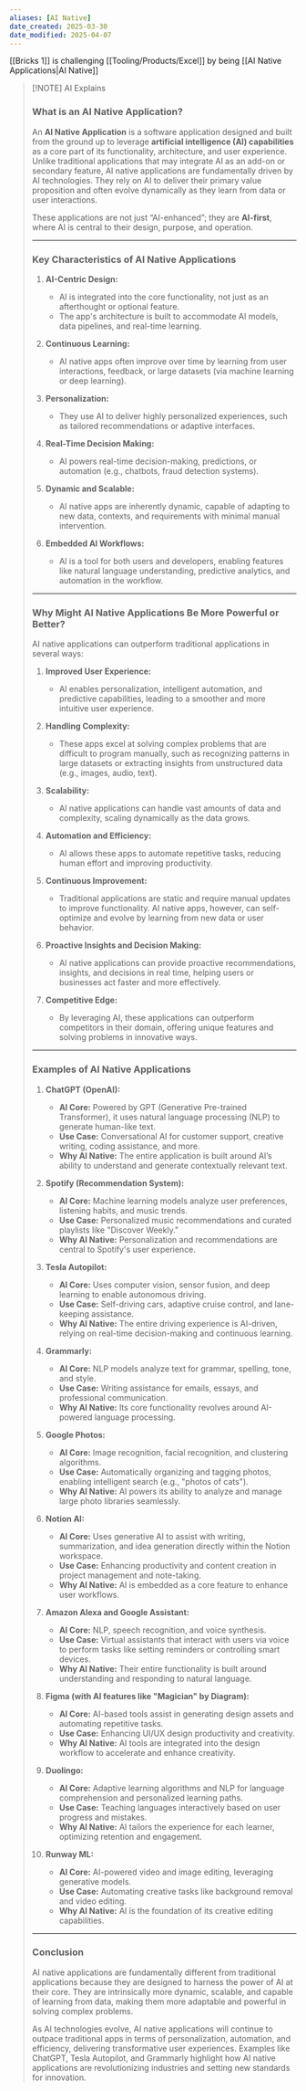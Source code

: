 ```yaml
---
aliases: [AI Native]
date_created: 2025-03-30
date_modified: 2025-04-07
---
```

[[Bricks 1]] is challenging [[Tooling/Products/Excel]] by being [[AI Native Applications|AI Native]]
> [!NOTE] AI Explains
> ### **What is an AI Native Application?**
> 
> An **AI Native Application** is a software application designed and built from the ground up to leverage **artificial intelligence (AI) capabilities** as a core part of its functionality, architecture, and user experience. Unlike traditional applications that may integrate AI as an add-on or secondary feature, AI native applications are fundamentally driven by AI technologies. They rely on AI to deliver their primary value proposition and often evolve dynamically as they learn from data or user interactions.
> 
> These applications are not just “AI-enhanced”; they are **AI-first**, where AI is central to their design, purpose, and operation.
> 
> ---
> 
> ### **Key Characteristics of AI Native Applications**
> 
> 1. **AI-Centric Design:**
>     
>     - AI is integrated into the core functionality, not just as an afterthought or optional feature.
>     - The app's architecture is built to accommodate AI models, data pipelines, and real-time learning.
> 2. **Continuous Learning:**
>     
>     - AI native apps often improve over time by learning from user interactions, feedback, or large datasets (via machine learning or deep learning).
> 3. **Personalization:**
>     
>     - They use AI to deliver highly personalized experiences, such as tailored recommendations or adaptive interfaces.
> 4. **Real-Time Decision Making:**
>     
>     - AI powers real-time decision-making, predictions, or automation (e.g., chatbots, fraud detection systems).
> 5. **Dynamic and Scalable:**
>     
>     - AI native apps are inherently dynamic, capable of adapting to new data, contexts, and requirements with minimal manual intervention.
> 6. **Embedded AI Workflows:**
>     
>     - AI is a tool for both users and developers, enabling features like natural language understanding, predictive analytics, and automation in the workflow.
> 
> ---
> 
> ### **Why Might AI Native Applications Be More Powerful or Better?**
> 
> AI native applications can outperform traditional applications in several ways:
> 
> 1. **Improved User Experience:**
>     
>     - AI enables personalization, intelligent automation, and predictive capabilities, leading to a smoother and more intuitive user experience.
> 2. **Handling Complexity:**
>     
>     - These apps excel at solving complex problems that are difficult to program manually, such as recognizing patterns in large datasets or extracting insights from unstructured data (e.g., images, audio, text).
> 3. **Scalability:**
>     
>     - AI native applications can handle vast amounts of data and complexity, scaling dynamically as the data grows.
> 4. **Automation and Efficiency:**
>     
>     - AI allows these apps to automate repetitive tasks, reducing human effort and improving productivity.
> 5. **Continuous Improvement:**
>     
>     - Traditional applications are static and require manual updates to improve functionality. AI native apps, however, can self-optimize and evolve by learning from new data or user behavior.
> 6. **Proactive Insights and Decision Making:**
>     
>     - AI native applications can provide proactive recommendations, insights, and decisions in real time, helping users or businesses act faster and more effectively.
> 7. **Competitive Edge:**
>     
>     - By leveraging AI, these applications can outperform competitors in their domain, offering unique features and solving problems in innovative ways.
> 
> ---
> 
> ### **Examples of AI Native Applications**
> 
> 1. **ChatGPT (OpenAI):**
>     
>     - **AI Core:** Powered by GPT (Generative Pre-trained Transformer), it uses natural language processing (NLP) to generate human-like text.
>     - **Use Case:** Conversational AI for customer support, creative writing, coding assistance, and more.
>     - **Why AI Native:** The entire application is built around AI’s ability to understand and generate contextually relevant text.
> 2. **Spotify (Recommendation System):**
>     
>     - **AI Core:** Machine learning models analyze user preferences, listening habits, and music trends.
>     - **Use Case:** Personalized music recommendations and curated playlists like "Discover Weekly."
>     - **Why AI Native:** Personalization and recommendations are central to Spotify's user experience.
> 3. **Tesla Autopilot:**
>     
>     - **AI Core:** Uses computer vision, sensor fusion, and deep learning to enable autonomous driving.
>     - **Use Case:** Self-driving cars, adaptive cruise control, and lane-keeping assistance.
>     - **Why AI Native:** The entire driving experience is AI-driven, relying on real-time decision-making and continuous learning.
> 4. **Grammarly:**
>     
>     - **AI Core:** NLP models analyze text for grammar, spelling, tone, and style.
>     - **Use Case:** Writing assistance for emails, essays, and professional communication.
>     - **Why AI Native:** Its core functionality revolves around AI-powered language processing.
> 5. **Google Photos:**
>     
>     - **AI Core:** Image recognition, facial recognition, and clustering algorithms.
>     - **Use Case:** Automatically organizing and tagging photos, enabling intelligent search (e.g., "photos of cats").
>     - **Why AI Native:** AI powers its ability to analyze and manage large photo libraries seamlessly.
> 6. **Notion AI:**
>     
>     - **AI Core:** Uses generative AI to assist with writing, summarization, and idea generation directly within the Notion workspace.
>     - **Use Case:** Enhancing productivity and content creation in project management and note-taking.
>     - **Why AI Native:** AI is embedded as a core feature to enhance user workflows.
> 7. **Amazon Alexa and Google Assistant:**
>     
>     - **AI Core:** NLP, speech recognition, and voice synthesis.
>     - **Use Case:** Virtual assistants that interact with users via voice to perform tasks like setting reminders or controlling smart devices.
>     - **Why AI Native:** Their entire functionality is built around understanding and responding to natural language.
> 8. **Figma (with AI features like "Magician" by Diagram):**
>     
>     - **AI Core:** AI-based tools assist in generating design assets and automating repetitive tasks.
>     - **Use Case:** Enhancing UI/UX design productivity and creativity.
>     - **Why AI Native:** AI tools are integrated into the design workflow to accelerate and enhance creativity.
> 9. **Duolingo:**
>     
>     - **AI Core:** Adaptive learning algorithms and NLP for language comprehension and personalized learning paths.
>     - **Use Case:** Teaching languages interactively based on user progress and mistakes.
>     - **Why AI Native:** AI tailors the experience for each learner, optimizing retention and engagement.
> 10. **Runway ML:**
>     
>     - **AI Core:** AI-powered video and image editing, leveraging generative models.
>     - **Use Case:** Automating creative tasks like background removal and video editing.
>     - **Why AI Native:** AI is the foundation of its creative editing capabilities.
> 
> ---
> 
> ### **Conclusion**
> 
> AI native applications are fundamentally different from traditional applications because they are designed to harness the power of AI at their core. They are intrinsically more dynamic, scalable, and capable of learning from data, making them more adaptable and powerful in solving complex problems.
> 
> As AI technologies evolve, AI native applications will continue to outpace traditional apps in terms of personalization, automation, and efficiency, delivering transformative user experiences. Examples like ChatGPT, Tesla Autopilot, and Grammarly highlight how AI native applications are revolutionizing industries and setting new standards for innovation.